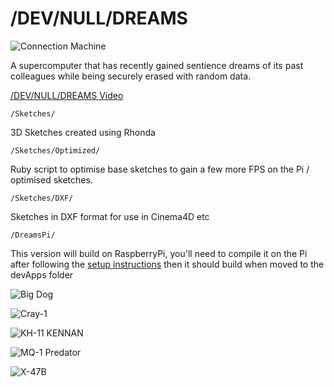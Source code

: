 /DEV/NULL/DREAMS
================

![Connection Machine](http://www.cs.umd.edu/projects/plus/Parka/CM5.gif)

A supercomputer that has recently gained sentience dreams of its past colleagues while being securely erased with random data.

[/DEV/NULL/DREAMS Video](https://vimeo.com/62247340)

    /Sketches/

3D Sketches created using Rhonda

    /Sketches/Optimized/

Ruby script to optimise base sketches to gain a few more FPS on the Pi / optimised sketches.

    /Sketches/DXF/

Sketches in DXF format for use in Cinema4D etc

    /DreamsPi/

This version will build on RaspberryPi, you'll need to compile it on the Pi after following the [setup instructions](https://github.com/openFrameworks-RaspberryPi/openFrameworks/wiki/RaspberryPi) then it should build when moved to the devApps folder

![Big Dog](http://24.media.tumblr.com/a719e26c72815d546c0694f483dea942/tumblr_mjk2ta2nTu1qa15eoo1_500.gif)

![Cray-1](http://25.media.tumblr.com/1efeb8794bc27baa7bf2088fadd4713b/tumblr_mjk2ta2nTu1qa15eoo2_500.gif)

![KH-11 KENNAN](http://24.media.tumblr.com/d4b9ea9955900be9ccbb4907ff3878a5/tumblr_mjk2ta2nTu1qa15eoo3_500.gif)

![MQ-1 Predator](http://25.media.tumblr.com/f89b24fc5f73061b5f397bf1952675c8/tumblr_mjk2ta2nTu1qa15eoo4_500.gif)

![X-47B](http://25.media.tumblr.com/c2eb613bce76d1685de5d47bf89414b2/tumblr_mjk2ta2nTu1qa15eoo5_500.gif)

